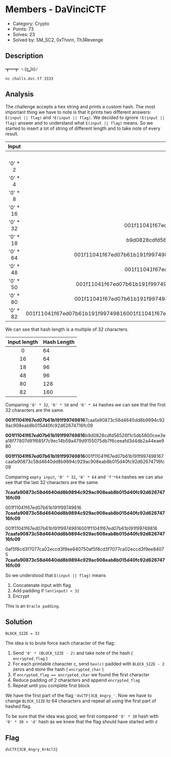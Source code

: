 # Members - DaVinciCTF

- Category: Crypto
- Points: 73
- Solves: 23
- Solved by: SM_SC2, 0xThorn, Th3Revenge

## Description

┳━┳ ヽ(ಠل͜ಠ)ﾉ

`nc challs.dvc.tf 3333`


## Analysis

The challenge accepts a hex string and prints a custom hash. The most important thing we have to note is that it prints two different answers: `E(input || flag)` and `!E(input || flag)`. We decided to ignore `!E(input || flag)` answer and to understand what `E(input || flag)` means.
So we started to insert a lot of string of different length and to take note of every result.

|   Input  |                                                                        E(input \|\| flag)                                                                        | Length |
|:--------:|:----------------------------------------------------------------------------------------------------------------------------------------------------------------:|--------|
|          | 7caafa90873c58d4640dd8b9894c929ac908eab8b015d40fc92d62674716fc09                                                                                                 | 64     |
| '0' * 2  | a680be8ae7921f855290508120d8f2f06bc1563491713fa0c2f76f0fbbb799d9                                                                                                 | 64     |
| '0' * 4  | e6de7a0fbed3f07fa8069390484814b8322b94a315b8f8ad9329a3df83ee4099                                                                                                 | 64     |
| '0' * 8  | f9952c4d157bac9a94dcb4bd01ad8893d7a39d11517c8ffc12adeb2d60e1b12c                                                                                                 | 64     |
| '0' * 16 | d26b8b947a906dee1875d7c47f3fd830fb08b408dcc9910df47f90788438186d                                                                                                 | 64     |
| '0' * 32 | 001f11041f67ed07b61b191f997498167caafa90873c58d4640dd8b9894c929ac908eab8b015d40fc92d62674716fc09                                                                 | 96     |
| '0' * 18 | b9d0828cdfd56526f1c5db5800cee3ea18f77807d91f685f7c9ec14b59a479d9155075db7f6ceeafd3d4db2a44eae980                                                                 | 96     |
| '0' * 64 | 001f11041f67ed07b61b191f99749816001f11041f67ed07b61b191f997498167caafa90873c58d4640dd8b9894c929ac908eab8b015d40fc92d62674716fc09                                 | 128    |
| '0' * 48 | 001f11041f67ed07b61b191f99749816d26b8b947a906dee1875d7c47f3fd830fb08b408dcc9910df47f90788438186d                                                                 | 96     |
| '0' * 50 | 001f11041f67ed07b61b191f99749816b9d0828cdfd56526f1c5db5800cee3ea18f77807d91f685f7c9ec14b59a479d9155075db7f6ceeafd3d4db2a44eae980                                 | 128    |
| '0' * 80 | 001f11041f67ed07b61b191f99749816001f11041f67ed07b61b191f99749816d26b8b947a906dee1875d7c47f3fd830fb08b408dcc9910df47f90788438186d                                 | 128    |
| '0' * 82 | 001f11041f67ed07b61b191f99749816001f11041f67ed07b61b191f99749816b9d0828cdfd56526f1c5db5800cee3ea18f77807d91f685f7c9ec14b59a479d9155075db7f6ceeafd3d4db2a44eae980 | 160    |


We can see that hash length is a multiple of 32 characters.

| Input length | Hash Length |
|:------------:|------------------|
| 0            | 64               |
| 16           | 64               |
| 18           | 96               |
| 48           | 96               |
| 80           | 128              |
| 82           | 160              |

Comparing `'0' * 32`, `'0' * 50` and `'0' * 64` hashes we can see that the first 32 characters are the same.

**001f11041f67ed07b61b191f99749816**7caafa90873c58d4640dd8b9894c929ac908eab8b015d40fc92d62674716fc09

**001f11041f67ed07b61b191f99749816**b9d0828cdfd56526f1c5db5800cee3ea18f77807d91f685f7c9ec14b59a479d9155075db7f6ceeafd3d4db2a44eae980

**001f11041f67ed07b61b191f99749816**001f11041f67ed07b61b191f997498167caafa90873c58d4640dd8b9894c929ac908eab8b015d40fc92d62674716fc09

Comparing `empty input`, `'0' * 32`, `'0' * 64` and `'f'*64` hashes we can also see that the last 32 characters are the same.

**7caafa90873c58d4640dd8b9894c929ac908eab8b015d40fc92d62674716fc09**

001f11041f67ed07b61b191f99749816
**7caafa90873c58d4640dd8b9894c929ac908eab8b015d40fc92d62674716fc09**

001f11041f67ed07b61b191f99749816001f11041f67ed07b61b191f99749816
**7caafa90873c58d4640dd8b9894c929ac908eab8b015d40fc92d62674716fc09**

0af5f8cd3f7077ca02eccd3f9ee840750af5f8cd3f7077ca02eccd3f9ee84075
**7caafa90873c58d4640dd8b9894c929ac908eab8b015d40fc92d62674716fc09**

So we understood that `E(input || flag)` means
1) Concatenate input with flag
2) Add padding if `len(input) < 32`
3) Encrypt

This is an `Oracle padding`.

## Solution

`BLOCK_SIZE = 32`

The idea is to brute force each character of the flag:
1) Send `'0' * (BLOCK_SIZE - 2)` and take note of the hash ( `encrypted_flag` )
2) For each printable character c, send `hex(c)` padded with `BLOCK_SIZE - 2` zeros and store the hash ( `encrypted_char` )
3) If `encrypted_flag == encrypted_char` we found the first character
4) Reduce padding of 2 characters and append `encrypted_flag`
5) Repeat until you complete first block

We have the first part of the flag `'dvCTF{3CB_4ngry_'`.
Now we have to change `BLOCK_SIZE` to 64 characters and repeat all using the first part of hashed flag.

To be sure that the idea was good, we first compared `'0' * 30` hash with `'0' * 30 + 'd'` hash as we knew that the flag should have started with `d`


## Flag

`dvCTF{3CB_4ngry_0r4cl3}`

